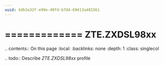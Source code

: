 ```yaml
---
uuid: 4db3a32f-e99e-49fd-b7d4-69413a481561
---
```



=============
ZTE.ZXDSL98xx
=============

.. contents:: On this page
    :local:
    :backlinks: none
    :depth: 1
    :class: singlecol

.. todo::
    Describe *ZTE.ZXDSL98xx* profile

